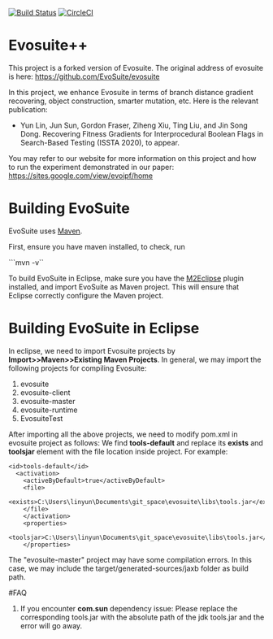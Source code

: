 [![Build Status](https://travis-ci.org/EvoSuite/evosuite.svg?branch=master)](https://travis-ci.org/EvoSuite/evosuite)
[![CircleCI](https://circleci.com/gh/EvoSuite/evosuite.svg?style=svg&circle-token=f00c8d84b9dcf7dae4a82438441823f3be9df090)](https://circleci.com/gh/EvoSuite/evosuite)

# Evosuite++
This project is a forked version of Evosuite. The original address of evosuite is here: https://github.com/EvoSuite/evosuite

In this project, we enhance Evosuite in terms of branch distance gradient recovering, object construction, smarter mutation, etc.
Here is the relevant publication:
- Yun Lin, Jun Sun, Gordon Fraser, Ziheng Xiu, Ting Liu, and Jin Song Dong. Recovering Fitness Gradients for Interprocedural Boolean Flags in Search-Based Testing (ISSTA 2020), to appear.

You may refer to our website for more information on this project and how to run the experiment demonstrated in our paper: https://sites.google.com/view/evoipf/home

# Building EvoSuite

EvoSuite uses [Maven](https://maven.apache.org/).

First, ensure you have maven installed, to check, run

```mvn -v``

To build EvoSuite in Eclipse, make sure you have the [M2Eclipse](http://www.eclipse.org/m2e/) plugin installed, and import EvoSuite as Maven project. This will ensure that Eclipse correctly configure the Maven project.

# Building EvoSuite in Eclipse

In eclipse, we need to import Evosuite projects by **Import>>Maven>>Existing Maven Projects**. In general, we may import the following projects for compiling Evosuite:
1. evosuite
2. evosuite-client
3. evosuite-master
4. evosuite-runtime
5. EvosuiteTest

After importing all the above projects, we need to modify pom.xml in evosuite project as follows:
We find **tools-default** and replace its **exists** and **toolsjar** element with the file location inside project.
For example:
```
<id>tools-default</id>
  <activation>
    <activeByDefault>true</activeByDefault>
    <file>
      <exists>C:\Users\linyun\Documents\git_space\evosuite\libs\tools.jar</exists>
    </file>
    </activation>
    <properties>
       <toolsjar>C:\Users\linyun\Documents\git_space\evosuite\libs\tools.jar</toolsjar>
    </properties>
```

The "evosuite-master" project may have some compilation errors. In this case, we may include the target/generated-sources/jaxb folder as build path.

#FAQ

1. If you encounter **com.sun** dependency issue:
Please replace the corresponding tools.jar with the absolute path of the jdk tools.jar and the error will go away. 
